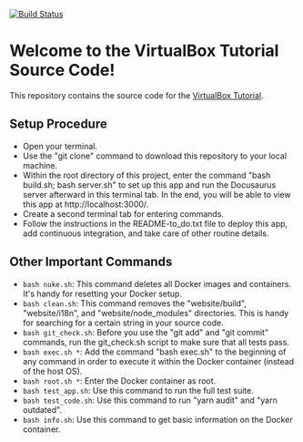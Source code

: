 [![Build Status](https://semaphoreci.com/api/v1/jhsu802701/tutorial-virtualbox-buster-docu/branches/master/badge.svg)](https://semaphoreci.com/jhsu802701/tutorial-virtualbox-buster-docu)

# Welcome to the VirtualBox Tutorial Source Code!

This repository contains the source code for the [VirtualBox Tutorial](https://www.virtualboxtutorial.com/).

## Setup Procedure
* Open your terminal.
* Use the "git clone" command to download this repository to your local machine.
* Within the root directory of this project, enter the command "bash build.sh; bash server.sh" to set up this app and run the Docusaurus server afterward in this terminal tab.  In the end, you will be able to view this app at http://localhost:3000/.
* Create a second terminal tab for entering commands.
* Follow the instructions in the README-to_do.txt file to deploy this app, add continuous integration, and take care of other routine details.

## Other Important Commands
* `bash nuke.sh`: This command deletes all Docker images and containers.  It's handy for resetting your Docker setup.
* `bash clean.sh`: This command removes the "website/build", "website/i18n", and "website/node_modules" directories.  This is handy for searching for a certain string in your source code.
* `bash git_check.sh`: Before you use the "git add" and "git commit" commands, run the git_check.sh script to make sure that all tests pass.
* `bash exec.sh *`: Add the command "bash exec.sh" to the beginning of any command in order to execute it within the Docker container (instead of the host OS).
* `bash root.sh *`: Enter the Docker container as root.
* `bash test_app.sh`: Use this command to run the full test suite.
* `bash test_code.sh`: Use this command to run "yarn audit" and "yarn outdated".
* `bash info.sh`: Use this command to get basic information on the Docker container.
